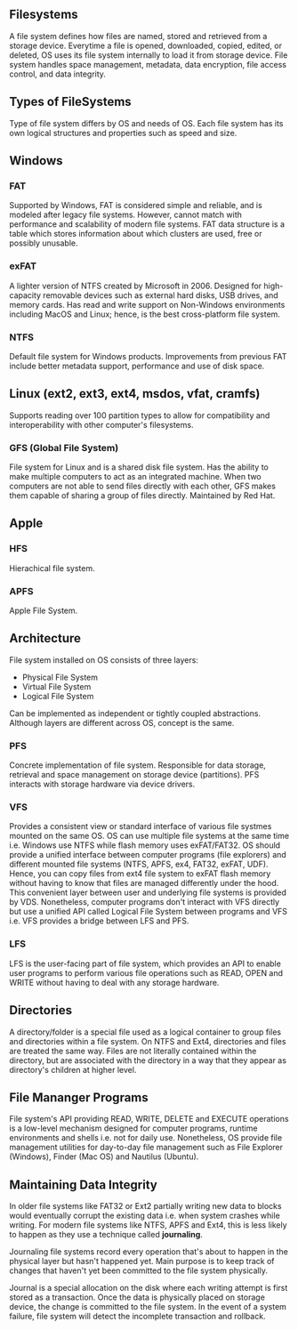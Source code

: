 ## Filesystems

A file system defines how files are named, stored and retrieved from a storage device. Everytime a file is opened, downloaded, copied, edited, or deleted, OS uses its file system internally to load it from storage device. File system handles space management, metadata, data encryption, file access control, and data integrity.

## Types of FileSystems

Type of file system differs by OS and needs of OS. Each file system has its own logical structures and properties such as speed and size.

## Windows

### FAT

Supported by Windows, FAT is considered simple and reliable, and is modeled after legacy file systems. However, cannot match with performance and scalability of modern file systems. FAT data structure is a table which stores information about which clusters are used, free or possibly unusable.

### exFAT

A lighter version of NTFS created by Microsoft in 2006. Designed for high-capacity removable devices such as external hard disks, USB drives, and memory cards. Has read and write support on Non-Windows environments including MacOS and Linux; hence, is the best cross-platform file system.

### NTFS

Default file system for Windows products. Improvements from previous FAT include better metadata support, performance and use of disk space.

## Linux (ext2, ext3, ext4, msdos, vfat, cramfs)

Supports reading over 100 partition types to allow for compatibility and interoperability with other computer's filesystems.

### GFS (Global File System)

File system for Linux and is a shared disk file system. Has the ability to make multiple computers to act as an integrated machine. When two computers are not able to send files directly with each other, GFS makes them capable of sharing a group of files directly. Maintained by Red Hat.

## Apple

### HFS

Hierachical file system.

### APFS

Apple File System.

## Architecture

File system installed on OS consists of three layers:

- Physical File System
- Virtual File System
- Logical File System

Can be implemented as independent or tightly coupled abstractions. Although layers are different across OS, concept is the same.

### PFS

Concrete implementation of file system. Responsible for data storage, retrieval and space management on storage device (partitions). PFS interacts with storage hardware via device drivers.

### VFS

Provides a consistent view or standard interface of various file systmes mounted on the same OS. OS can use multiple file systems at the same time i.e. Windows use NTFS while flash memory uses exFAT/FAT32. OS should provide a unified interface between computer programs (file explorers) and different mounted file systems (NTFS, APFS, ex4, FAT32, exFAT, UDF). Hence, you can copy files from ext4 file system to exFAT flash memory without having to know that files are managed differently under the hood. This convenient layer between user and underlying file systems is provided by VDS. Nonetheless, computer programs don't interact with VFS directly but use a unified API called Logical File System between programs and VFS i.e. VFS provides a bridge between LFS and PFS.

### LFS

LFS is the user-facing part of file system, which provides an API to enable user programs to perform various file operations such as READ, OPEN and WRITE without having to deal with any storage hardware.

## Directories

A directory/folder is a special file used as a logical container to group files and directories within a file system. On NTFS and Ext4, directories and files are treated the same way. Files are not literally contained within the directory, but are associated with the directory in a way that they appear as directory's children at higher level.

## File Mananger Programs

File system's API providing READ, WRITE, DELETE and EXECUTE operations is a low-level mechanism designed for computer programs, runtime environments and shells i.e. not for daily use. Nonetheless, OS provide file management utilities for day-to-day file management such as File Explorer (Windows), Finder (Mac OS) and Nautilus (Ubuntu).

## Maintaining Data Integrity

In older file systems like FAT32 or Ext2 partially writing new data to blocks would eventually corrupt the existing data i.e. when system crashes while writing. For modern file systems like NTFS, APFS and Ext4, this is less likely to happen as they use a technique called **journaling**.

Journaling file systems record every operation that's about to happen in the physical layer but hasn't happened yet. Main purpose is to keep track of changes that haven't yet been committed to the file system physically.

Journal is a special allocation on the disk where each writing attempt is first stored as a transaction. Once the data is physically placed on storage device, the change is committed to the file system. In the event of a system failure, file system will detect the incomplete transaction and rollback.
